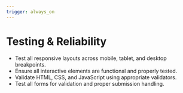 ```yaml
---
trigger: always_on
---
```


# Testing & Reliability

- Test all responsive layouts across mobile, tablet, and desktop breakpoints.
- Ensure all interactive elements are functional and properly tested.
- Validate HTML, CSS, and JavaScript using appropriate validators.
- Test all forms for validation and proper submission handling.